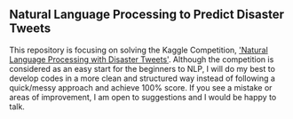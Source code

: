## Natural Language Processing to Predict Disaster Tweets
This repository is focusing on solving the Kaggle Competition, ['Natural Language Processing with Disaster Tweets'](https://www.kaggle.com/competitions/nlp-getting-started/overview). Although the competition is considered as an easy start for the beginners to NLP, I will do my best to develop codes in a more clean and structured way instead of following a quick/messy approach and achieve 100% score. If you see a mistake or areas of improvement, I am open to suggestions and I would be happy to talk.
